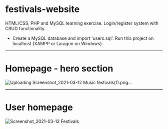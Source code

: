 # festivals-website
HTML/CSS, PHP and MySQL learning exercise. Login/register system with CRUD functionality.

* Create a MySQL database and import 'users.sql'. Run this project on localhost (XAMPP or Laragon on Windows).
***
# Homepage - hero section
![Uploading Screenshot_2021-03-12 Music festivals(1).png…]()


***
# User homepage
![Screenshot_2021-03-12 Festivals](https://user-images.githubusercontent.com/47800618/110949165-2f4f4c80-833a-11eb-9227-54c2ccf302ab.png)

